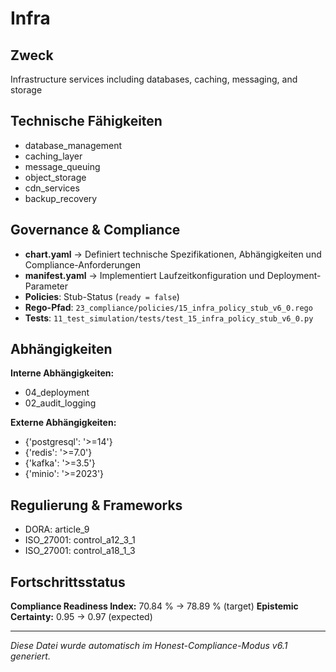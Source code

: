 # Infra

## Zweck
Infrastructure services including databases, caching, messaging, and storage

## Technische Fähigkeiten
- database_management
- caching_layer
- message_queuing
- object_storage
- cdn_services
- backup_recovery

## Governance & Compliance
- **chart.yaml** → Definiert technische Spezifikationen, Abhängigkeiten und Compliance-Anforderungen
- **manifest.yaml** → Implementiert Laufzeitkonfiguration und Deployment-Parameter
- **Policies**: Stub-Status (`ready = false`)
- **Rego-Pfad**: `23_compliance/policies/15_infra_policy_stub_v6_0.rego`
- **Tests**: `11_test_simulation/tests/test_15_infra_policy_stub_v6_0.py`

## Abhängigkeiten
**Interne Abhängigkeiten:**
- 04_deployment
- 02_audit_logging

**Externe Abhängigkeiten:**
- {'postgresql': '>=14'}
- {'redis': '>=7.0'}
- {'kafka': '>=3.5'}
- {'minio': '>=2023'}

## Regulierung & Frameworks
- DORA: article_9
- ISO_27001: control_a12_3_1
- ISO_27001: control_a18_1_3

## Fortschrittsstatus
**Compliance Readiness Index:** 70.84 % → 78.89 % (target)
**Epistemic Certainty:** 0.95 → 0.97 (expected)

---

_Diese Datei wurde automatisch im Honest-Compliance-Modus v6.1 generiert._
